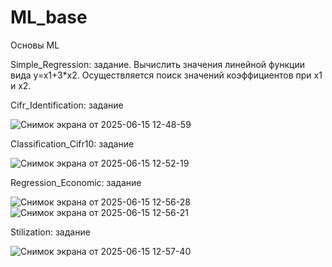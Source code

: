 # ML_base
Основы ML

Simple_Regression: задание. Вычислить значения линейной функции вида y=x1+3*x2. Осуществляется поиск значений коэффициентов при x1 и x2.

Cifr_Identification: задание

![Снимок экрана от 2025-06-15 12-48-59](https://github.com/user-attachments/assets/6fb72eed-8a85-4608-a29f-cbc57a74bdc6)

Classification_Cifr10: задание 

![Снимок экрана от 2025-06-15 12-52-19](https://github.com/user-attachments/assets/6995fff3-3164-4e46-99af-e1347c3041a4)

Regression_Economic: задание

![Снимок экрана от 2025-06-15 12-56-28](https://github.com/user-attachments/assets/93f2a1e3-4e31-49bf-9c9e-077f9f35253a)
![Снимок экрана от 2025-06-15 12-56-21](https://github.com/user-attachments/assets/46c50c5f-4a68-4414-8e19-fe94c4280eba)

Stilization: задание

![Снимок экрана от 2025-06-15 12-57-40](https://github.com/user-attachments/assets/ccd6f25a-6ba1-46c1-9f71-b1d85a39cbdc)

